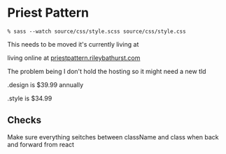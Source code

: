 # Priest Pattern

``` % sass --watch source/css/style.scss source/css/style.css ```



This needs to be moved it's currently living at

living online at [priestpattern.rileybathurst.com](http://priestpattern.rileybathurst.com/?p=all)

The problem being I don't hold the hosting so it might need a new tld

.design is $39.99 annually

.style is $34.99





## Checks

Make sure everything seitches between className and class when back and forward from react

